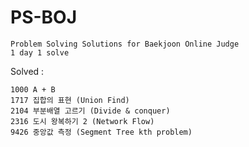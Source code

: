 # PS-BOJ
	Problem Solving Solutions for Baekjoon Online Judge
	1 day 1 solve 

Solved : 

	1000 A + B
	1717 집합의 표현 (Union Find)
	2104 부분배열 고르기 (Divide & conquer)
	2316 도시 왕복하기 2 (Network Flow) 
	9426 중앙값 측정 (Segment Tree kth problem) 
